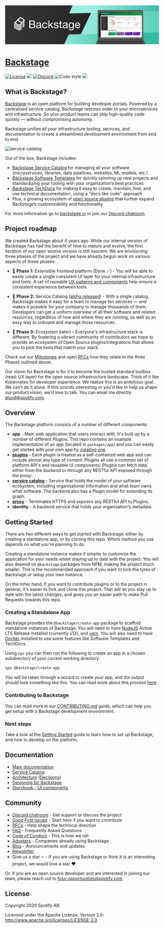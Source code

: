 ![headline](docs/assets/headline.png)

# [Backstage](https://backstage.io)

[![License](https://img.shields.io/badge/License-Apache%202.0-blue.svg)](https://opensource.org/licenses/Apache-2.0)
![](https://github.com/spotify/backstage/workflows/Frontend%20CI/badge.svg)
[![Discord](https://img.shields.io/discord/687207715902193673)](https://discord.gg/EBHEGzX)
![Code style](https://img.shields.io/badge/code_style-prettier-ff69b4.svg)
[![](https://img.shields.io/npm/v/@backstage/core?label=Version)](https://github.com/spotify/backstage/releases)

## What is Backstage?

[Backstage](https://backstage.io/) is an open platform for building developer portals. Powered by a centralized service catalog, Backstage restores order to your microservices and infrastructure. So your product teams can ship high-quality code quickly — without compromising autonomy.

Backstage unifies all your infrastructure tooling, services, and documentation to create a streamlined development environment from end to end.

![service-catalog](https://backstage.io/blog/assets/6/header.png)

Out of the box, Backstage includes:

- [Backstage Service Catalog](https://github.com/spotify/backstage/blob/master/docs/features/software-catalog/index.md) for managing all your software (microservices, libraries, data pipelines, websites, ML models, etc.)
- [Backstage Software Templates](https://github.com/spotify/backstage/blob/master/docs/features/software-templates/index.md) for quickly spinning up new projects and standardizing your tooling with your organization’s best practices
- [Backstage TechDocs](https://github.com/spotify/backstage/tree/master/docs/features/techdocs) for making it easy to create, maintain, find, and use technical documentation, using a "docs like code" approach
- Plus, a growing ecosystem of [open source plugins](https://github.com/spotify/backstage/tree/master/plugins) that further expand Backstage’s customizability and functionality

For more information go to [backstage.io](https://backstage.io) or join our [Discord chatroom](https://discord.gg/EBHEGzX).

## Project roadmap

We created Backstage about 4 years ago. While our internal version of Backstage has had the benefit of time to mature and evolve, the first iteration of our open source version is still nascent. We are envisioning three phases of the project and we have already begun work on various aspects of these phases:

- 🐣 **Phase 1:** Extensible frontend platform (Done ✅) - You will be able to easily create a single consistent UI layer for your internal infrastructure and tools. A set of reusable [UX patterns and components](http://backstage.io/storybook) help ensure a consistent experience between tools.

- 🐢 **Phase 2:** Service Catalog ([alpha released](https://backstage.io/blog/2020/06/22/backstage-service-catalog-alpha)) - With a single catalog, Backstage makes it easy for a team to manage ten services — and makes it possible for your company to manage thousands of them. Developers can get a uniform overview of all their software and related resources, regardless of how and where they are running, as well as an easy way to onboard and manage those resources.

- 🐇 **Phase 3:** Ecosystem (later) - Everyone's infrastructure stack is different. By fostering a vibrant community of contributors we hope to provide an ecosystem of Open Source plugins/integrations that allows you to pick the tools that match your stack.

Check out our [Milestones](https://github.com/spotify/backstage/milestones) and open [RFCs](https://github.com/spotify/backstage/labels/rfc) how they relate to the three Phases outlined above.

Our vision for Backstage is for it to become the trusted standard toolbox (read: UX layer) for the open source infrastructure landscape. Think of it like Kubernetes for developer experience. We realize this is an ambitious goal. We can’t do it alone. If this sounds interesting or you'd like to help us shape our product vision, we'd love to talk. You can email me directly: [alund@spotify.com](mailto:alund@spotify.com).

## Overview

The Backstage platform consists of a number of different components:

- **app** - Main web application that users interact with. It's built up by a number of different _Plugins_. This repo contains an example implementation of an app (located in `packages/app`) and you can easily get started with your own app by [creating one](docs/getting-started/create-an-app.md).
- [**plugins**](https://github.com/spotify/backstage/tree/master/plugins) - Each plugin is treated as a self-contained web app and can include almost any type of content. Plugins all use a common set of platform API's and reusable UI components. Plugins can fetch data either from the _backend_ or through any RESTful API exposed through the _proxy_.
- [**service catalog**](https://github.com/spotify/backstage/tree/master/packages/backend) - Service that holds the model of your software ecosystem, including organisational information and what team owns what software. The backend also has a Plugin model for extending its graph.
- [**proxy**](https://github.com/spotify/backstage/tree/master/plugins/proxy-backend) - Terminates HTTPS and exposes any RESTful API to Plugins.
- **identity** - A backend service that holds your organisation's metadata.

## Getting Started

There are two different ways to get started with Backstage, either by creating a standalone app, or by cloning this repo. Which method you use depends on what you're planning to do.

Creating a standalone instance makes it simpler to customize the application for your needs whilst staying up to date with the project. You will also depend on `@backstage` packages from NPM, making the project much smaller. This is the recommended approach if you want to kick the tyres of Backstage or setup your own instance.

On the other hand, if you want to contribute plugins or to the project in general, it's easier to fork and clone this project. That will let you stay up to date with the latest changes, and gives you an easier path to make Pull Requests towards this repo.

### Creating a Standalone App

Backstage provides the `@backstage/create-app` package to scaffold standalone instances of Backstage. You will need to have
[NodeJS](https://nodejs.org/en/download/) Active LTS Release installed
(currently v12), and [yarn](https://classic.yarnpkg.com/en/docs/install). You will also need to have [Docker](https://docs.docker.com/engine/install/) installed to use some features like Software Templates and TechDocs.

Using `npx` you can then run the following to create an app in a chosen subdirectory of your current working directory:

```bash
npx @backstage/create-app
```

You will be taken through a wizard to create your app, and the output should look something like this. You can read more about this process [here](docs/getting-started/create-an-app.md)

### Contributing to Backstage

You can read more in our [CONTRIBUTING.md](./CONTRIBUTING.md#get-started) guide, which can help you get setup with a Backstage development environment.

### Next steps

Take a look at the [Getting Started](docs/getting-started/index.md) guide to learn how to set up Backstage, and how to develop on the platform.

## Documentation

- [Main documentation](docs/README.md)
- [Service Catalog](docs/features/software-catalog/index.md)
- [Architecture](docs/overview/architecture-terminology.md) ([Decisions](docs/architecture-decisions/index.md))
- [Designing for Backstage](docs/dls/design.md)
- [Storybook - UI components](http://backstage.io/storybook)

## Community

- [Discord chatroom](https://discord.gg/MUpMjP2) - Get support or discuss the project
- [Good First Issues](https://github.com/spotify/backstage/contribute) - Start here if you want to contribute
- [RFCs](https://github.com/spotify/backstage/labels/rfc) - Help shape the technical direction
- [FAQ](docs/FAQ.md) - Frequently Asked Questions
- [Code of Conduct](CODE_OF_CONDUCT.md) - This is how we roll
- [Adopters](ADOPTERS.md) - Companies already using Backstage
- [Blog](https://backstage.io/blog/) - Announcements and updates
- [Newsletter](https://mailchi.mp/spotify/backstage-community)
- Give us a star ⭐️ - If you are using Backstage or think it is an interesting project, we would love a star ❤️

Or, if you are an open source developer and are interested in joining our team, please reach out to [foss-opportunities@spotify.com ](mailto:foss-opportunities@spotify.com)

## License

Copyright 2020 Spotify AB.

Licensed under the Apache License, Version 2.0: http://www.apache.org/licenses/LICENSE-2.0
